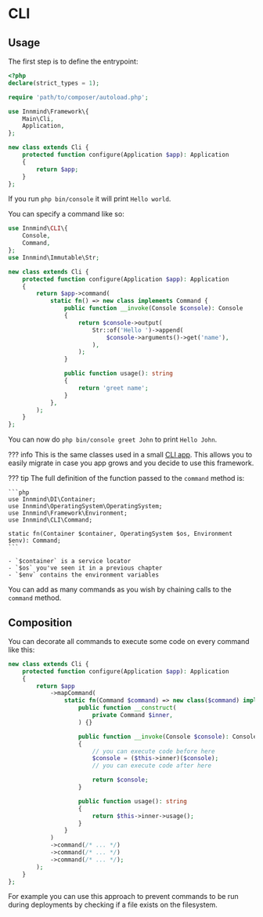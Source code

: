 # CLI

## Usage

The first step is to define the entrypoint:

```php title="bin/console"
<?php
declare(strict_types = 1);

require 'path/to/composer/autoload.php';

use Innmind\Framework\{
    Main\Cli,
    Application,
};

new class extends Cli {
    protected function configure(Application $app): Application
    {
        return $app;
    }
};
```

If you run `php bin/console` it will print `Hello world`.

You can specify a command like so:

```php title="bin/console"
use Innmind\CLI\{
    Console,
    Command,
};
use Innmind\Immutable\Str;

new class extends Cli {
    protected function configure(Application $app): Application
    {
        return $app->command(
            static fn() => new class implements Command {
                public function __invoke(Console $console): Console
                {
                    return $console->output(
                        Str::of('Hello ')->append(
                            $console->arguments()->get('name'),
                        ),
                    );
                }

                public function usage(): string
                {
                    return 'greet name';
                }
            },
        );
    }
};
```

You can now do `php bin/console greet John` to print `Hello John`.

??? info
    This is the same classes used in a small [CLI app](../app/cli.md). This allows you to easily migrate in case you app grows and you decide to use this framework.

??? tip
    The full definition of the function passed to the `command` method is:

    ```php
    use Innmind\DI\Container;
    use Innmind\OperatingSystem\OperatingSystem;
    use Innmind\Framework\Environment;
    use Innmind\CLI\Command;

    static fn(Container $container, OperatingSystem $os, Environment $env): Command;
    ```

    - `$container` is a service locator
    - `$os` you've seen it in a previous chapter
    - `$env` contains the environment variables

You can add as many commands as you wish by chaining calls to the `command` method.

## Composition

You can decorate all commands to execute some code on every command like this:

```php title="bin/console"
new class extends Cli {
    protected function configure(Application $app): Application
    {
        return $app
            ->mapCommand(
                static fn(Command $command) => new class($command) implements Command {
                    public function __construct(
                        private Command $inner,
                    ) {}

                    public function __invoke(Console $console): Console
                    {
                        // you can execute code before here
                        $console = ($this->inner)($console);
                        // you can execute code after here

                        return $console;
                    }

                    public function usage(): string
                    {
                        return $this->inner->usage();
                    }
                }
            )
            ->command(/* ... */)
            ->command(/* ... */)
            ->command(/* ... */);
        );
    }
};
```

For example you can use this approach to prevent commands to be run during deployments by checking if a file exists on the filesystem.

